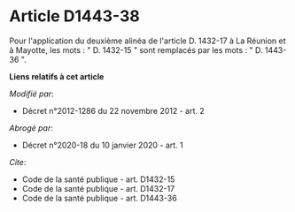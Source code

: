 # Article D1443-38

Pour l'application du deuxième alinéa de l'article D. 1432-17 à La Réunion et à Mayotte, les mots : " D. 1432-15 " sont
remplacés par les mots : " D. 1443-36 ".

**Liens relatifs à cet article**

_Modifié par_:

  - Décret n°2012-1286 du 22 novembre 2012 - art. 2

_Abrogé par_:

  - Décret n°2020-18 du 10 janvier 2020 - art. 1

_Cite_:

  - Code de la santé publique - art. D1432-15
  - Code de la santé publique - art. D1432-17
  - Code de la santé publique - art. D1443-36
